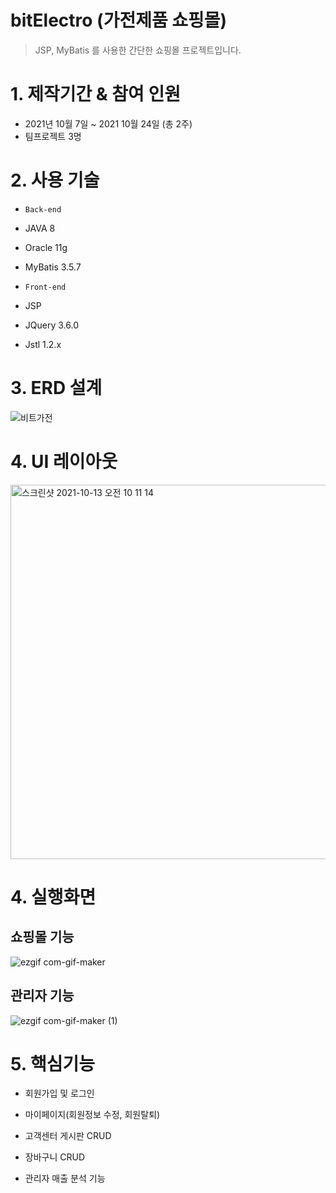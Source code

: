 # bitElectro (가전제품 쇼핑몰)
> JSP, MyBatis 를 사용한 간단한 쇼핑몰 프로젝트입니다.  

# 1. 제작기간 & 참여 인원
+ 2021년 10월 7일 ~ 2021 10월 24일 (총 2주)
+ 팀프로젝트 3명  

# 2. 사용 기술
+ `Back-end`
 + JAVA 8
 + Oracle 11g
 + MyBatis 3.5.7

+ `Front-end`
 + JSP
 + JQuery 3.6.0
 + Jstl 1.2.x  
 
# 3. ERD 설계
![비트가전](https://user-images.githubusercontent.com/69706762/138577537-0d04f924-6112-4ec3-92db-ae1bbcc5c3d8.png)  


# 4. UI 레이아웃
<img width="599" alt="스크린샷 2021-10-13 오전 10 11 14" src="https://user-images.githubusercontent.com/69706762/138581803-710c3561-4a33-4901-9b78-ea8c89ca4e9d.png"> 
 
 
 # 4. 실행화면
  ## 쇼핑몰 기능
![ezgif com-gif-maker](https://user-images.githubusercontent.com/69706762/138582366-1a77605e-6fc3-44d8-b4a7-2ffb0cc72ca7.gif)



  ## 관리자 기능
![ezgif com-gif-maker (1)](https://user-images.githubusercontent.com/69706762/138582364-5c27328a-9dad-4360-ab2b-3abf3970eaf1.gif)
   
   
 
 # 5. 핵심기능
 + 회원가입 및 로그인

 + 마이페이지(회원정보 수정, 회원탈퇴)
 
 + 고객센터 게시판 CRUD
 
 + 장바구니 CRUD
 
 + 관리자 매출 분석 기능 
